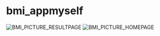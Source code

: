 # bmi_appmyself

![BMI_PICTURE_RESULTPAGE](https://github.com/sherifshouaib/bmi_app/assets/67573195/b6d58a8c-645d-42e2-a6c5-acee38ec9de0)
![BMI_PICTURE_HOMEPAGE](https://github.com/sherifshouaib/bmi_app/assets/67573195/6f18fefe-8381-490d-a5c2-7c61ad1d9623)
